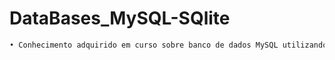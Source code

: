 # DataBases_MySQL-SQlite

```sh
• Conhecimento adquirido em curso sobre banco de dados MySQL utilizando o DBeaver com os comandos SQL: DDL, DQL, DML E CRUD 

```
